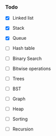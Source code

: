 ### Todo

- [x] Linked list
- [x] Stack 
- [x] Queue
- [ ] Hash table
- [ ] Binary Search
- [ ] Bitwise operations
- [ ] Trees
- [ ] BST
- [ ] Graph
- [ ] Heap
- [ ] Sorting
- [ ] Recursion


